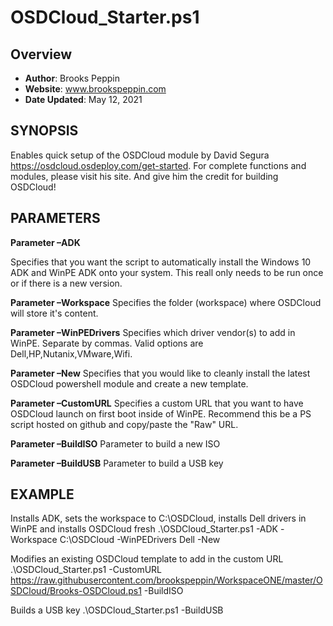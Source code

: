 # OSDCloud_Starter.ps1

## Overview
- **Author**: Brooks Peppin
- **Website**: www.brookspeppin.com
- **Date Updated**: May 12, 2021

## SYNOPSIS
Enables quick setup of the OSDCloud module by David Segura https://osdcloud.osdeploy.com/get-started. For complete functions and modules, please visit his site. And give him the credit for building OSDCloud!

## PARAMETERS
**Parameter –ADK**

Specifies that you want the script to automatically install the Windows 10 ADK and WinPE ADK onto your system. This reall only needs to be run once or if there is a new version.

**Parameter –Workspace**
Specifies the folder (workspace) where OSDCloud will store it's content.

**Parameter –WinPEDrivers**
Specifies which driver vendor(s) to add in WinPE. Separate by commas. Valid options are Dell,HP,Nutanix,VMware,Wifi.

**Parameter –New**
Specifies that you would like to cleanly install the latest OSDCloud powershell module and create a new template.

**Parameter –CustomURL**
Specifies a custom URL that you want to have OSDCloud launch on first boot inside of WinPE. Recommend this be a PS script hosted on github and copy/paste the "Raw" URL.

**Parameter –BuildISO**
Parameter to build a new ISO

**Parameter –BuildUSB**
Parameter to build a USB key

## EXAMPLE
Installs ADK, sets the workspace to C:\OSDCloud, installs Dell drivers in WinPE and installs OSDCloud fresh
.\OSDCloud_Starter.ps1 -ADK -Workspace C:\OSDCloud -WinPEDrivers Dell -New

Modifies an existing OSDCloud template to add in the custom URL
.\OSDCloud_Starter.ps1 -CustomURL https://raw.githubusercontent.com/brookspeppin/WorkspaceONE/master/OSDCloud/Brooks-OSDCloud.ps1 -BuildISO

Builds a USB key
.\OSDCloud_Starter.ps1 -BuildUSB



